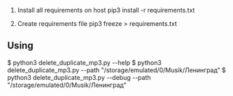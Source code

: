 1. Install all requirements on host
pip3 install -r requirements.txt

2. Create requirements file
pip3 freeze > requirements.txt

## Using
$ python3 delete_duplicate_mp3.py --help
$ python3 delete_duplicate_mp3.py --path "/storage/emulated/0/Musik/Ленинград"
$ python3 delete_duplicate_mp3.py --debug --path "/storage/emulated/0/Musik/Ленинград"
